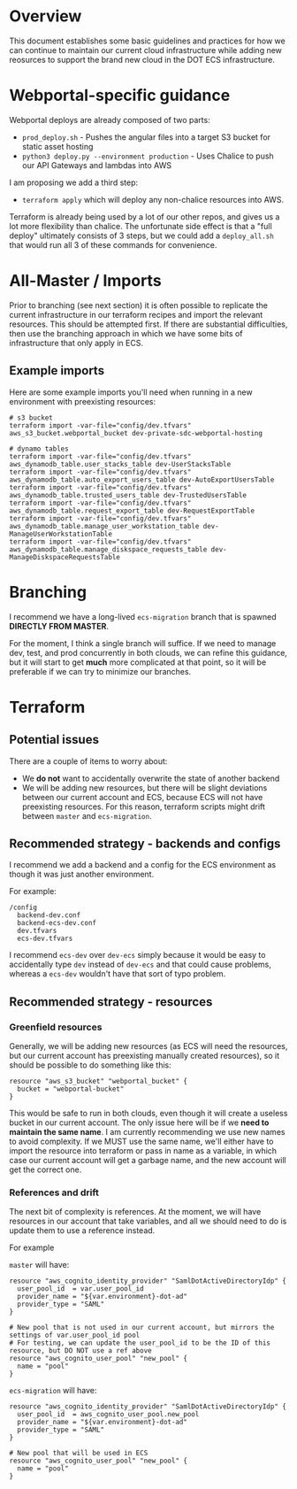 # Overview

This document establishes some basic guidelines and practices for how we can continue to maintain our current cloud infrastructure while adding new reosurces to support the brand new cloud in the DOT ECS infrastructure.

# Webportal-specific guidance

Webportal deploys are already composed of two parts:

- `prod_deploy.sh` - Pushes the angular files into a target S3 bucket for static asset hosting
- `python3 deploy.py --environment production` - Uses Chalice to push our API Gateways and lambdas into AWS

I am proposing we add a third step:
- `terraform apply` which will deploy any non-chalice resources into AWS.

Terraform is already being used by a lot of our other repos, and gives us a lot more flexibility than chalice. The unfortunate side effect is that a "full deploy" ultimately consists of 3 steps, but we could add a `deploy_all.sh` that would run all 3 of these commands for convenience.

# All-Master / Imports

Prior to branching (see next section) it is often possible to replicate the current infrastructure in our terraform recipes and import the relevant resources. This should be attempted first. If there are substantial difficulties, then use the branching approach in which we have some bits of infrastructure that only apply in ECS.

## Example imports

Here are some example imports you'll need when running in a new environment with preexisting resources:

```
# s3 bucket
terraform import -var-file="config/dev.tfvars" aws_s3_bucket.webportal_bucket dev-private-sdc-webportal-hosting

# dynamo tables
terraform import -var-file="config/dev.tfvars" aws_dynamodb_table.user_stacks_table dev-UserStacksTable
terraform import -var-file="config/dev.tfvars" aws_dynamodb_table.auto_export_users_table dev-AutoExportUsersTable
terraform import -var-file="config/dev.tfvars" aws_dynamodb_table.trusted_users_table dev-TrustedUsersTable
terraform import -var-file="config/dev.tfvars" aws_dynamodb_table.request_export_table dev-RequestExportTable
terraform import -var-file="config/dev.tfvars" aws_dynamodb_table.manage_user_workstation_table dev-ManageUserWorkstationTable
terraform import -var-file="config/dev.tfvars" aws_dynamodb_table.manage_diskspace_requests_table dev-ManageDiskspaceRequestsTable
```

# Branching

I recommend we have a long-lived `ecs-migration` branch that is spawned **DIRECTLY FROM MASTER**. 

For the moment, I think a single branch will suffice. If we need to manage dev, test, and prod concurrently in both clouds, we can refine this guidance, but it will start to get **much** more complicated at that point, so it will be preferable if we can try to minimize our branches.

# Terraform

## Potential issues

There are a couple of items to worry about:
- We **do not** want to accidentally overwrite the state of another backend
- We will be adding new resources, but there will be slight deviations between our current account and ECS, because ECS will not have preexisting resources. For this reason, terraform scripts might drift between `master` and `ecs-migration`.

## Recommended strategy - backends and configs

I recommend we add a backend and a config for the ECS environment as though it was just another environment.

For example:
```
/config
  backend-dev.conf
  backend-ecs-dev.conf
  dev.tfvars
  ecs-dev.tfvars
```

I recommend `ecs-dev` over `dev-ecs` simply because it would be easy to accidentally type `dev` instead of `dev-ecs` and that could cause problems, whereas a `ecs-dev` wouldn't have that sort of typo problem.

## Recommended strategy - resources

### Greenfield resources

Generally, we will be adding new resources (as ECS will need the resources, but our current account has preexisting manually created resources), so it should be possible to do something like this:
```
resource "aws_s3_bucket" "webportal_bucket" {
  bucket = "webportal-bucket"
}
```

This would be safe to run in both clouds, even though it will create a useless bucket in our current account.
The only issue here will be if we **need to maintain the same name**. I am currently recommending we use new names to avoid complexity. If we MUST use the same name, we'll either have to import the resource into terraform or pass in name as a variable, in which case our current account will get a garbage name, and the new account will get the correct one.

### References and drift

The next bit of complexity is references. At the moment, we will have resources in our account that take variables, and all we should need to do is update them to use a reference instead.

For example

`master` will have:
```
resource "aws_cognito_identity_provider" "SamlDotActiveDirectoryIdp" {
  user_pool_id  = var.user_pool_id
  provider_name = "${var.environment}-dot-ad"
  provider_type = "SAML"
}

# New pool that is not used in our current account, but mirrors the settings of var.user_pool_id pool
# For testing, we can update the user_pool_id to be the ID of this resource, but DO NOT use a ref above
resource "aws_cognito_user_pool" "new_pool" {
  name = "pool"
}
```

`ecs-migration` will have:
```
resource "aws_cognito_identity_provider" "SamlDotActiveDirectoryIdp" {
  user_pool_id  = aws_cognito_user_pool.new_pool
  provider_name = "${var.environment}-dot-ad"
  provider_type = "SAML"
}

# New pool that will be used in ECS
resource "aws_cognito_user_pool" "new_pool" {
  name = "pool"
}
```